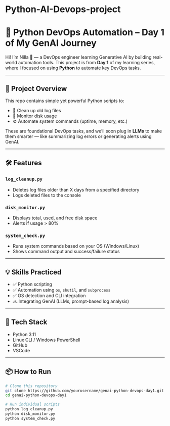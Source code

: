# Python-AI-Devops-project

# 🔧 Python DevOps Automation – Day 1 of My GenAI Journey

Hi! I’m Nilla 👋 — a DevOps engineer learning Generative AI by building real-world automation tools. This project is from **Day 1** of my learning series, where I focused on using **Python** to automate key DevOps tasks.

---

## 📌 Project Overview

This repo contains simple yet powerful Python scripts to:
- 🧹 Clean up old log files
- 💽 Monitor disk usage
- ⚙️ Automate system commands (uptime, memory, etc.)

These are foundational DevOps tasks, and we’ll soon plug in **LLMs** to make them smarter — like summarizing log errors or generating alerts using GenAI.

---

## 🛠️ Features

### `log_cleanup.py`
- Deletes log files older than X days from a specified directory
- Logs deleted files to the console

### `disk_monitor.py`
- Displays total, used, and free disk space
- Alerts if usage > 80%

### `system_check.py`
- Runs system commands based on your OS (Windows/Linux)
- Shows command output and success/failure status

---

## 💡 Skills Practiced

- ✅ Python scripting
- ✅ Automation using `os`, `shutil`, and `subprocess`
- ✅ OS detection and CLI integration
- 🔜 Integrating GenAI (LLMs, prompt-based log analysis)

---

## 🧰 Tech Stack

- Python 3.11
- Linux CLI / Windows PowerShell
- GitHub
- VSCode

---

## 📦 How to Run

```bash
# Clone this repository
git clone https://github.com/yourusername/genai-python-devops-day1.git
cd genai-python-devops-day1

# Run individual scripts
python log_cleanup.py
python disk_monitor.py
python system_check.py
